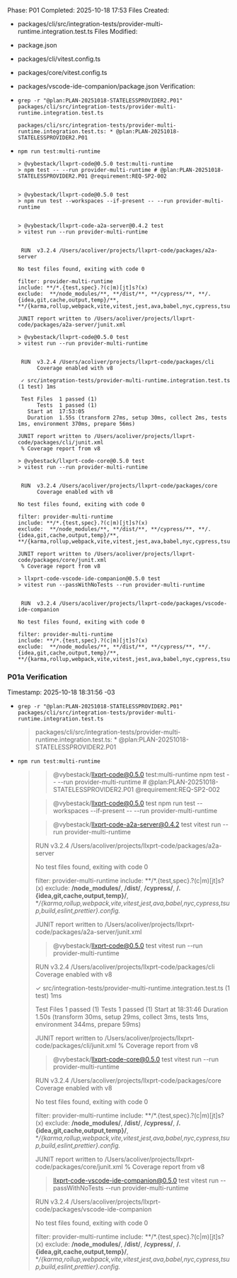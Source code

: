 Phase: P01
Completed: 2025-10-18 17:53
Files Created:
- packages/cli/src/integration-tests/provider-multi-runtime.integration.test.ts
Files Modified:
- package.json
- packages/cli/vitest.config.ts
- packages/core/vitest.config.ts
- packages/vscode-ide-companion/package.json
Verification:
- `grep -r "@plan:PLAN-20251018-STATELESSPROVIDER2.P01" packages/cli/src/integration-tests/provider-multi-runtime.integration.test.ts`
  
  ```
  packages/cli/src/integration-tests/provider-multi-runtime.integration.test.ts: * @plan:PLAN-20251018-STATELESSPROVIDER2.P01
  ```
- `npm run test:multi-runtime`
  
  ```
  > @vybestack/llxprt-code@0.5.0 test:multi-runtime
  > npm test -- --run provider-multi-runtime # @plan:PLAN-20251018-STATELESSPROVIDER2.P01 @requirement:REQ-SP2-002
  
  
  > @vybestack/llxprt-code@0.5.0 test
  > npm run test --workspaces --if-present -- --run provider-multi-runtime
  
  
  > @vybestack/llxprt-code-a2a-server@0.4.2 test
  > vitest run --run provider-multi-runtime
  
  
   RUN  v3.2.4 /Users/acoliver/projects/llxprt-code/packages/a2a-server
  
  No test files found, exiting with code 0
  
  filter: provider-multi-runtime
  include: **/*.{test,spec}.?(c|m)[jt]s?(x)
  exclude:  **/node_modules/**, **/dist/**, **/cypress/**, **/.{idea,git,cache,output,temp}/**, **/{karma,rollup,webpack,vite,vitest,jest,ava,babel,nyc,cypress,tsup,build,eslint,prettier}.config.*
  
  JUNIT report written to /Users/acoliver/projects/llxprt-code/packages/a2a-server/junit.xml
  
  > @vybestack/llxprt-code@0.5.0 test
  > vitest run --run provider-multi-runtime
  
  
   RUN  v3.2.4 /Users/acoliver/projects/llxprt-code/packages/cli
        Coverage enabled with v8
  
   ✓ src/integration-tests/provider-multi-runtime.integration.test.ts (1 test) 1ms
  
   Test Files  1 passed (1)
        Tests  1 passed (1)
     Start at  17:53:05
     Duration  1.55s (transform 27ms, setup 30ms, collect 2ms, tests 1ms, environment 370ms, prepare 56ms)
  
  JUNIT report written to /Users/acoliver/projects/llxprt-code/packages/cli/junit.xml
   % Coverage report from v8
  
  > @vybestack/llxprt-code-core@0.5.0 test
  > vitest run --run provider-multi-runtime
  
  
   RUN  v3.2.4 /Users/acoliver/projects/llxprt-code/packages/core
        Coverage enabled with v8
  
  No test files found, exiting with code 0
  
  filter: provider-multi-runtime
  include: **/*.{test,spec}.?(c|m)[jt]s?(x)
  exclude:  **/node_modules/**, **/dist/**, **/cypress/**, **/.{idea,git,cache,output,temp}/**, **/{karma,rollup,webpack,vite,vitest,jest,ava,babel,nyc,cypress,tsup,build,eslint,prettier}.config.*
  
  JUNIT report written to /Users/acoliver/projects/llxprt-code/packages/core/junit.xml
   % Coverage report from v8
  
  > llxprt-code-vscode-ide-companion@0.5.0 test
  > vitest run --passWithNoTests --run provider-multi-runtime
  
  
   RUN  v3.2.4 /Users/acoliver/projects/llxprt-code/packages/vscode-ide-companion
  
  No test files found, exiting with code 0
  
  filter: provider-multi-runtime
  include: **/*.{test,spec}.?(c|m)[jt]s?(x)
  exclude:  **/node_modules/**, **/dist/**, **/cypress/**, **/.{idea,git,cache,output,temp}/**, **/{karma,rollup,webpack,vite,vitest,jest,ava,babel,nyc,cypress,tsup,build,eslint,prettier}.config.*
  ```
<!-- @plan:PLAN-20251018-STATELESSPROVIDER2.P01 @requirement:REQ-SP2-002 -->

### P01a Verification
Timestamp: 2025-10-18 18:31:56 -03
- `grep -r "@plan:PLAN-20251018-STATELESSPROVIDER2.P01" packages/cli/src/integration-tests/provider-multi-runtime.integration.test.ts`
  
  > packages/cli/src/integration-tests/provider-multi-runtime.integration.test.ts: * @plan:PLAN-20251018-STATELESSPROVIDER2.P01
- `npm run test:multi-runtime`
  
  >
  > > @vybestack/llxprt-code@0.5.0 test:multi-runtime
  > > npm test -- --run provider-multi-runtime # @plan:PLAN-20251018-STATELESSPROVIDER2.P01 @requirement:REQ-SP2-002
  >
  >
  > > @vybestack/llxprt-code@0.5.0 test
  > > npm run test --workspaces --if-present -- --run provider-multi-runtime
  >
  >
  > > @vybestack/llxprt-code-a2a-server@0.4.2 test
  > > vitest run --run provider-multi-runtime
  >
  >
  >  RUN  v3.2.4 /Users/acoliver/projects/llxprt-code/packages/a2a-server
  >
  > No test files found, exiting with code 0
  >
  > filter: provider-multi-runtime
  > include: **/*.{test,spec}.?(c|m)[jt]s?(x)
  > exclude:  **/node_modules/**, **/dist/**, **/cypress/**, **/.{idea,git,cache,output,temp}/**, **/{karma,rollup,webpack,vite,vitest,jest,ava,babel,nyc,cypress,tsup,build,eslint,prettier}.config.*
  >
  > JUNIT report written to /Users/acoliver/projects/llxprt-code/packages/a2a-server/junit.xml
  >
  > > @vybestack/llxprt-code@0.5.0 test
  > > vitest run --run provider-multi-runtime
  >
  >
  >  RUN  v3.2.4 /Users/acoliver/projects/llxprt-code/packages/cli
  >       Coverage enabled with v8
  >
  >  ✓ src/integration-tests/provider-multi-runtime.integration.test.ts (1 test) 1ms
  >
  >  Test Files  1 passed (1)
  >       Tests  1 passed (1)
  >    Start at  18:31:46
  >    Duration  1.50s (transform 30ms, setup 29ms, collect 3ms, tests 1ms, environment 344ms, prepare 59ms)
  >
  > JUNIT report written to /Users/acoliver/projects/llxprt-code/packages/cli/junit.xml
  >  % Coverage report from v8
  >
  > > @vybestack/llxprt-code-core@0.5.0 test
  > > vitest run --run provider-multi-runtime
  >
  >
  >  RUN  v3.2.4 /Users/acoliver/projects/llxprt-code/packages/core
  >       Coverage enabled with v8
  >
  > No test files found, exiting with code 0
  >
  > filter: provider-multi-runtime
  > include: **/*.{test,spec}.?(c|m)[jt]s?(x)
  > exclude:  **/node_modules/**, **/dist/**, **/cypress/**, **/.{idea,git,cache,output,temp}/**, **/{karma,rollup,webpack,vite,vitest,jest,ava,babel,nyc,cypress,tsup,build,eslint,prettier}.config.*
  >
  > JUNIT report written to /Users/acoliver/projects/llxprt-code/packages/core/junit.xml
  >  % Coverage report from v8
  >
  > > llxprt-code-vscode-ide-companion@0.5.0 test
  > > vitest run --passWithNoTests --run provider-multi-runtime
  >
  >
  >  RUN  v3.2.4 /Users/acoliver/projects/llxprt-code/packages/vscode-ide-companion
  >
  > No test files found, exiting with code 0
  >
  > filter: provider-multi-runtime
  > include: **/*.{test,spec}.?(c|m)[jt]s?(x)
  > exclude:  **/node_modules/**, **/dist/**, **/cypress/**, **/.{idea,git,cache,output,temp}/**, **/{karma,rollup,webpack,vite,vitest,jest,ava,babel,nyc,cypress,tsup,build,eslint,prettier}.config.*
<!-- @plan:PLAN-20251018-STATELESSPROVIDER2.P01a @requirement:REQ-SP2-002 -->
